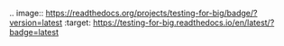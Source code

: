 .. image:: https://readthedocs.org/projects/testing-for-big/badge/?version=latest
  :target: https://testing-for-big.readthedocs.io/en/latest/?badge=latest
